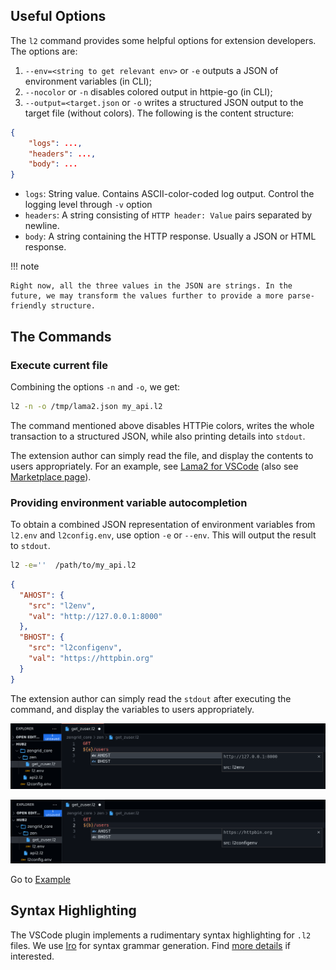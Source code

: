 ## Useful Options

The `l2` command provides some helpful options for
extension developers. The options are:

1. `--env=<string to get relevant env>` or `-e` outputs a JSON of environment variables (in CLI);
2. `--nocolor` or `-n` disables colored output in httpie-go (in CLI);
3. `--output=<target.json` or `-o` writes a structured JSON
   output to the target file (without colors). The following is the content
   structure:

```json
{
    "logs": ...,
    "headers": ...,
    "body": ...
}
```

- `logs`: String value. Contains ASCII-color-coded log output. Control the logging level through `-v` option
- `headers`: A string consisting of `HTTP header: Value` pairs separated by newline.
- `body`: A string containing the HTTP response. Usually a JSON or HTML response.

!!! note

    Right now, all the three values in the JSON are strings. In the future, we may transform the values further to provide a more parse-friendly structure.

## The Commands

### Execute current file

Combining the options `-n` and `-o`, we get:

```bash
l2 -n -o /tmp/lama2.json my_api.l2
```

The command mentioned above disables HTTPie colors,
writes the whole transaction to a structured JSON,
while also printing details into `stdout`.

The extension author can simply read the file, and
display the contents to users appropriately. For an
example, see [Lama2 for VSCode](https://github.com/HexmosTech/Lama2Code)
(also see [Marketplace page](https://marketplace.visualstudio.com/items?itemName=hexmos.Lama2)).

### Providing environment variable autocompletion

To obtain a combined JSON representation of environment variables from `l2.env` and `l2config.env`, use option `-e` or `--env`. This will output the result to `stdout`.

```bash
l2 -e=''  /path/to/my_api.l2
```

```json
{
  "AHOST": {
    "src": "l2env",
    "val": "http://127.0.0.1:8000"
  },
  "BHOST": {
    "src": "l2configenv",
    "val": "https://httpbin.org"
  }
}
```

The extension author can simply read the `stdout` after executing the command, and display the variables to users appropriately.

![l2envvariable variable](l2envvariable.png)

![l2configvariable variable](l2configvariable.png)

Go to [Example](../tutorials/examples.md#case-3-override-root-variable-with-local-variable)

## Syntax Highlighting

The VSCode plugin implements a rudimentary syntax highlighting for `.l2` files. We use [Iro](https://eeyo.io/iro/documentation/) for syntax grammar generation. Find [more details](https://github.com/HexmosTech/Lama2/tree/main/syntax/README.md) if interested.
